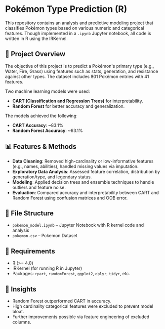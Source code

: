 # Pokémon Type Prediction (R)

This repository contains an analysis and predictive modeling project that classifies Pokémon types based on various numeric and categorical features. Though implemented in a `.ipynb` Jupyter notebook, all code is written in R using the IRKernel.

## 🧪 Project Overview

The objective of this project is to predict a Pokémon's primary type (e.g., Water, Fire, Grass) using features such as stats, generation, and resistance against other types. The dataset includes 801 Pokémon entries with 41 features.

Two machine learning models were used:
- **CART (Classification and Regression Trees)** for interpretability.
- **Random Forest** for better accuracy and generalization.

The models achieved the following:
- **CART Accuracy**: ~83.1%
- **Random Forest Accuracy**: ~93.1%

## 📊 Features & Methods

- **Data Cleaning**: Removed high-cardinality or low-informative features (e.g., names, abilities), handled missing values via imputation.
- **Exploratory Data Analysis**: Assessed feature correlation, distribution by generation/type, and legendary status.
- **Modeling**: Applied decision trees and ensemble techniques to handle outliers and feature noise.
- **Evaluation**: Compared accuracy and interpretability between CART and Random Forest using confusion matrices and OOB error.

## 📁 File Structure

- `pokemon_model.ipynb` – Jupyter Notebook with R kernel code and analysis
- `pokemon.csv` – Pokemon Dataset

## 📌 Requirements

- R (>= 4.0)
- IRKernel (for running R in Jupyter)
- Packages: `rpart`, `randomForest`, `ggplot2`, `dplyr`, `tidyr`, etc.

## 🧠 Insights

- Random Forest outperformed CART in accuracy.
- High cardinality categorical features were excluded to prevent model bloat.
- Further improvements possible via feature engineering of excluded columns.

